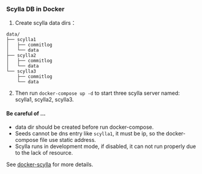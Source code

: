 ### Scylla DB in Docker ###

1. Create scylla data dirs：

```
data/
├── scylla1
│   ├── commitlog
│   └── data
├── scylla2
│   ├── commitlog
│   └── data
└── scylla3
    ├── commitlog
    └── data
```

2. Then run `docker-compose up -d` to start three scylla server named: scylla1, scylla2, scylla3.

#### Be careful of ... ####

- data dir should be created before run docker-compose.
- Seeds cannot be dns entry like `scylla1`, it must be ip, so the docker-compose file use static address.
- Scylla runs in development mode, if disabled, it can not run properly due to the lack of resource.

See [docker-scylla](https://hub.docker.com/r/scylladb/scylla/) for more details.
